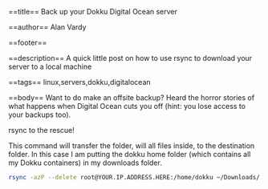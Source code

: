 ==title==
Back up your Dokku Digital Ocean server

==author==
Alan Vardy

==footer==

==description==
A quick little post on how to use rsync to download your server to a local machine

==tags==
linux,servers,dokku,digitalocean

==body==
Want to do make an offsite backup? Heard the horror stories of what happens when Digital Ocean cuts you off (hint: you lose access to your backups too).

rsync to the rescue!

This command will transfer the folder, will all files inside, to the destination folder. In this case I am putting the dokku home folder (which contains all my Dokku containers) in my downloads folder.

```bash
rsync -azP --delete root@YOUR.IP.ADDRESS.HERE:/home/dokku ~/Downloads/
```
